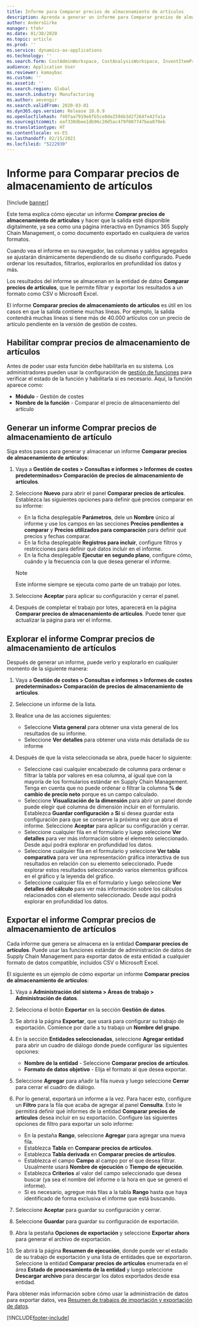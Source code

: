 ```yaml
---
title: Informe para Comparar precios de almacenamiento de artículos
description: Aprenda a generar un informe para Comparar precios de almacenamiento de artículos y después explorar y/o exportar el resultado.
author: AndersGirke
manager: tfehr
ms.date: 01/30/2020
ms.topic: article
ms.prod: ''
ms.service: dynamics-ax-applications
ms.technology: ''
ms.search.form: CostAdminWorkspace, CostAnalysisWorkspace, InventItemPriceCompareStorage, InventItemPriceCompareStorageDetailsChart, InventItemPriceCompareStorageDetails
audience: Application User
ms.reviewer: kamaybac
ms.custom: ''
ms.assetid: ''
ms.search.region: Global
ms.search.industry: Manufacturing
ms.author: aevengir
ms.search.validFrom: 2020-03-01
ms.dyn365.ops.version: Release 10.0.9
ms.openlocfilehash: f40faa7919e6fb5ce0de2594b3d2f264fe42fa1a
ms.sourcegitcommit: eaf330dbee1db96c20d5ac479f007747bea079eb
ms.translationtype: HT
ms.contentlocale: es-ES
ms.lasthandoff: 02/15/2021
ms.locfileid: "5222930"
---
```

# <a name="compare-item-prices-storage-report"></a>Informe para Comparar precios de almacenamiento de artículos

[!include [banner](../includes/banner.md)]

Este tema explica cómo ejecutar un informe **Comprar precios de almacenamiento de artículos** y hacer que la salida esté disponible digitalmente, ya sea como una página interactiva en Dynamics 365 Supply Chain Management, o como documento exportado en cualquiera de varios formatos.

Cuando vea el informe en su navegador, las columnas y saldos agregados se ajustarán dinámicamente dependiendo de su diseño configurado. Puede ordenar los resultados, filtrarlos, explorarlos en profundidad los datos y más.

Los resultados del informe se almacenan en la entidad de datos **Comparar precios de artículos**, que le permite filtrar y exportar los resultados a un formato como CSV o Microsoft Excel.

El informe **Comparar precios de almacenamiento de artículos** es útil en los casos en que la salida contiene muchas líneas. Por ejemplo, la salida contendrá muchas líneas si tiene más de 40.000 artículos con un precio de artículo pendiente en la versión de gestión de costes.

## <a name="enable-compare-item-prices-storage"></a>Habilitar comprar precios de almacenamiento de artículos

Antes de poder usar esta función debe habilitarla en su sistema. Los administradores pueden usar la configuración de [gestión de funciones](../../fin-ops-core/fin-ops/get-started/feature-management/feature-management-overview.md) para verificar el estado de la función y habilitarla si es necesario. Aquí, la función aparece como:

- **Módulo** - Gestión de costes
- **Nombre de la función** - Comparar el precio de almacenamiento del artículo

## <a name="generate-a-compare-item-prices-storage-report"></a>Generar un informe Comprar precios de almacenamiento de artículo

Siga estos pasos para generar y almacenar un informe **Comparar precios de almacenamiento de artículos**:

1. Vaya a **Gestión de costes > Consultas e informes > Informes de costes predeterminados> Comparación de precios de almacenamiento de artículos**.

1. Seleccione **Nuevo** para abrir el panel **Comparar precios de artículos**. Establezca las siguientes opciones para definir qué precios comparar en su informe:

    - En la ficha desplegable **Parámetros**, dele un **Nombre** único al informe y use los campos en las secciones **Precios pendientes a comparar** y **Precios utilizados para comparación** para definir qué precios y fechas comparar.
    - En la ficha desplegable **Registros para incluir**, configure filtros y restricciones para definir qué datos incluir en el informe.
    - En la ficha desplegable **Ejecutar en segundo plano**, configure cómo, cuándo y la frecuencia con la que desea generar el informe.
    > [!NOTE]
    > Este informe siempre se ejecuta como parte de un trabajo por lotes.

1. Seleccione **Aceptar** para aplicar su configuración y cerrar el panel.

1. Después de completar el trabajo por lotes, aparecerá en la página **Comparar precios de almacenamiento de artículos**. Puede tener que actualizar la página para ver el informe.

## <a name="explore-the-compare-item-prices-storage-report"></a>Explorar el informe Comprar precios de almacenamiento de artículos

Después de generar un informe, puede verlo y explorarlo en cualquier momento de la siguiente manera:

1. Vaya a **Gestión de costes > Consultas e informes > Informes de costes predeterminados> Comparación de precios de almacenamiento de artículos**.

1. Seleccione un informe de la lista.

1. Realice una de las acciones siguientes:

    - Seleccione **Vista general** para obtener una vista general de los resultados de su informe.
    - Seleccione **Ver detalles** para obtener una vista más detallada de su informe

1. Después de que la vista seleccionada se abra, puede hacer lo siguiente:

    - Seleccione casi cualquier encabezado de columna para ordenar o filtrar la tabla por valores en esa columna, al igual que con la mayoría de los formularios estándar en Supply Chain Management. Tenga en cuenta que no puede ordenar o filtrar la columna **% de cambio de precio neto** porque es un campo calculado.
    - Seleccione **Visualización de la dimensión** para abrir un panel donde puede elegir qué columna de dimensión incluir en el formulario. Establezca **Guardar configuración** a **Sí** si desea guardar esta configuración para que se conserve la próxima vez que abra el informe. Seleccione **Aceptar** para aplicar su configuración y cerrar.
    - Seleccione cualquier fila en el formulario y luego seleccione **Ver detalles** para ver más información sobre el elemento seleccionado. Desde aquí podrá explorar en profundidad los datos.
    - Seleccione cualquier fila en el formulario y seleccione **Ver tabla comparativa** para ver una representación gráfica interactiva de sus resultados en relación con su elemento seleccionado. Puede explorar estos resultados seleccionando varios elementos gráficos en el gráfico y la leyenda del gráfico.
    - Seleccione cualquier fila en el formulario y luego seleccione **Ver detalles del cálculo** para ver más información sobre los cálculos relacionados con el elemento seleccionado. Desde aquí podrá explorar en profundidad los datos.

## <a name="export-the-compare-item-prices-storage-report"></a>Exportar el informe Comprar precios de almacenamiento de artículos

Cada informe que genera se almacena en la entidad **Comparar precios de artículos**. Puede usar las funciones estándar de administración de datos de Supply Chain Management para exportar datos de esta entidad a cualquier formato de datos compatible, incluidos CSV o Microsoft Excel.

El siguiente es un ejemplo de cómo exportar un informe **Comparar precios de almacenamiento de artículos**:

1. Vaya a **Administración del sistema > Áreas de trabajo > Administración de datos**.

1. Selecciona el botón **Exportar** en la sección **Gestión de datos**.

1. Se abrirá la página **Exportar**, que usará para configurar su trabajo de exportación. Comience por darle a tu trabajo un **Nombre del grupo**.

1. En la sección **Entidades seleccionadas**, seleccione **Agregar entidad** para abrir un cuadro de diálogo donde puede configurar las siguientes opciones:

    - **Nombre de la entidad** - Seleccione **Comparar precios de artículos**.
    - **Formato de datos objetivo** - Elija el formato al que desea exportar.

1. Seleccione **Agregar** para añadir la fila nueva y luego seleccione **Cerrar** para cerrar el cuadro de diálogo.

1. Por lo general, exportará un informe a la vez. Para hacer esto, configure un **Filtro** para la fila que acaba de agregar al panel **Consulta**. Esto le permitirá definir qué informes de la entidad **Comparar precios de artículos** desea incluir en su exportación. Configure las siguientes opciones de filtro para exportar un solo informe:

    - En la pestaña **Rango**, seleccione **Agregar** para agregar una nueva fila.
    - Establezca **Tabla** en **Comparar precios de artículos**.
    - Establezca **Tabla derivada** en **Comparar precios de artículos**.
    - Establezca el campo **Campo** al campo por el que desea filtrar. Usualmente usará **Nombre de ejecución** o **Tiempo de ejecución**.
    - Establezca **Criterios** al valor del campo seleccionado que desea buscar (ya sea el nombre del informe o la hora en que se generó el informe).
    - Si es necesario, agregue más filas a la tabla **Rango** hasta que haya identificado de forma exclusiva el informe que está buscando.

1. Seleccione **Aceptar** para guardar su configuración y cerrar.

1. Seleccione **Guardar** para guardar su configuración de exportación.

1. Abra la pestaña **Opciones de exportación** y seleccione **Exportar ahora** para generar el archivo de exportación.

1. Se abrirá la página **Resumen de ejecución**, donde puede ver el estado de su trabajo de exportación y una lista de entidades que se exportaron. Seleccione la entidad **Comparar precios de artículos** enumerada en el área **Estado de procesamiento de la entidad** y luego seleccione **Descargar archivo** para descargar los datos exportados desde esa entidad.

Para obtener más información sobre cómo usar la administración de datos para exportar datos, vea [Resumen de trabajos de importación y exportación de datos](../../fin-ops-core/dev-itpro/data-entities/data-import-export-job.md).


[!INCLUDE[footer-include](../../includes/footer-banner.md)]